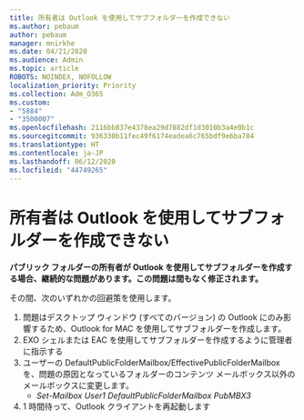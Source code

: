 ```yaml
---
title: 所有者は Outlook を使用してサブフォルダーを作成できない
ms.author: pebaum
author: pebaum
manager: mnirkhe
ms.date: 04/21/2020
ms.audience: Admin
ms.topic: article
ROBOTS: NOINDEX, NOFOLLOW
localization_priority: Priority
ms.collection: Adm_O365
ms.custom:
- "5884"
- "3500007"
ms.openlocfilehash: 2116bb837e4378ea29d7882df1d3010b3a4e0b1c
ms.sourcegitcommit: 936330b11fec49f6174eadea6c765bdf9e6ba784
ms.translationtype: HT
ms.contentlocale: ja-JP
ms.lasthandoff: 06/12/2020
ms.locfileid: "44749265"
---
```

# <a name="owner-cannot-create-sub-folder-using-outlook"></a>所有者は Outlook を使用してサブフォルダーを作成できない

**パブリック フォルダーの所有者が Outlook を使用してサブフォルダーを作成する場合、継続的な問題があります。この問題は間もなく修正されます。**

その間、次のいずれかの回避策を使用します。

1. 問題はデスクトップ ウィンドウ (すべてのバージョン) の Outlook にのみ影響するため、Outlook for MAC を使用してサブフォルダーを作成します。
2. EXO シェルまたは EAC を使用してサブフォルダーを作成するように管理者に指示する
3. ユーザーの DefaultPublicFolderMailbox/EffectivePublicFolderMailbox を、問題の原因となっているフォルダーのコンテンツ メールボックス以外のメールボックスに変更します。  
    - *Set-Mailbox User1 DefaultPublicFolderMailbox PubMBX3*
4. 1 時間待って、Outlook クライアントを再起動します